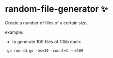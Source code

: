 # random-file-generator ✨

Create a number of files of a certain size.

example: 
* to generate 100 files of 10kb each: 
```
 go run dd.go -bs=10 -count=1 -n=100
```

